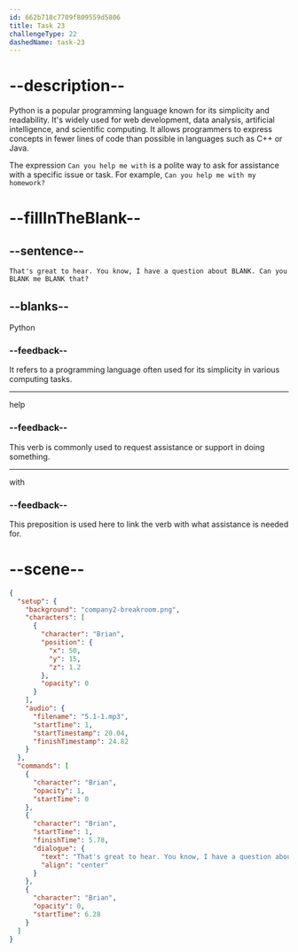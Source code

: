 ```yaml
---
id: 662b718c7709f809559d5806
title: Task 23
challengeType: 22
dashedName: task-23
---
```


<!-- (Audio) Brian: That's great to hear. You know, I have a question about Python. Can you help me with that? -->

# --description--

Python is a popular programming language known for its simplicity and readability. It's widely used for web development, data analysis, artificial intelligence, and scientific computing. It allows programmers to express concepts in fewer lines of code than possible in languages such as C++ or Java. 

The expression `Can you help me with` is a polite way to ask for assistance with a specific issue or task. For example, `Can you help me with my homework?`

# --fillInTheBlank--

## --sentence--

`That's great to hear. You know, I have a question about BLANK. Can you BLANK me BLANK that?`

## --blanks--

Python

### --feedback--

It refers to a programming language often used for its simplicity in various computing tasks.

---

help

### --feedback--

This verb is commonly used to request assistance or support in doing something.

---

with

### --feedback--

This preposition is used here to link the verb with what assistance is needed for.

# --scene--

```json
{
  "setup": {
    "background": "company2-breakroom.png",
    "characters": [
      {
        "character": "Brian",
        "position": {
          "x": 50,
          "y": 15,
          "z": 1.2
        },
        "opacity": 0
      }
    ],
    "audio": {
      "filename": "5.1-1.mp3",
      "startTime": 1,
      "startTimestamp": 20.04,
      "finishTimestamp": 24.82
    }
  },
  "commands": [
    {
      "character": "Brian",
      "opacity": 1,
      "startTime": 0
    },
    {
      "character": "Brian",
      "startTime": 1,
      "finishTime": 5.78,
      "dialogue": {
        "text": "That's great to hear. You know, I have a question about Python. Can you help me with that?",
        "align": "center"
      }
    },
    {
      "character": "Brian",
      "opacity": 0,
      "startTime": 6.28
    }
  ]
}
```
